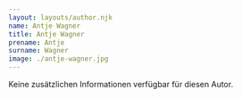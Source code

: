 ```yaml
---
layout: layouts/author.njk
name: Antje Wagner
title: Antje Wagner
prename: Antje
surname: Wagner
image: ./antje-wagner.jpg
---
```

Keine zusätzlichen Informationen verfügbar für diesen Autor.
